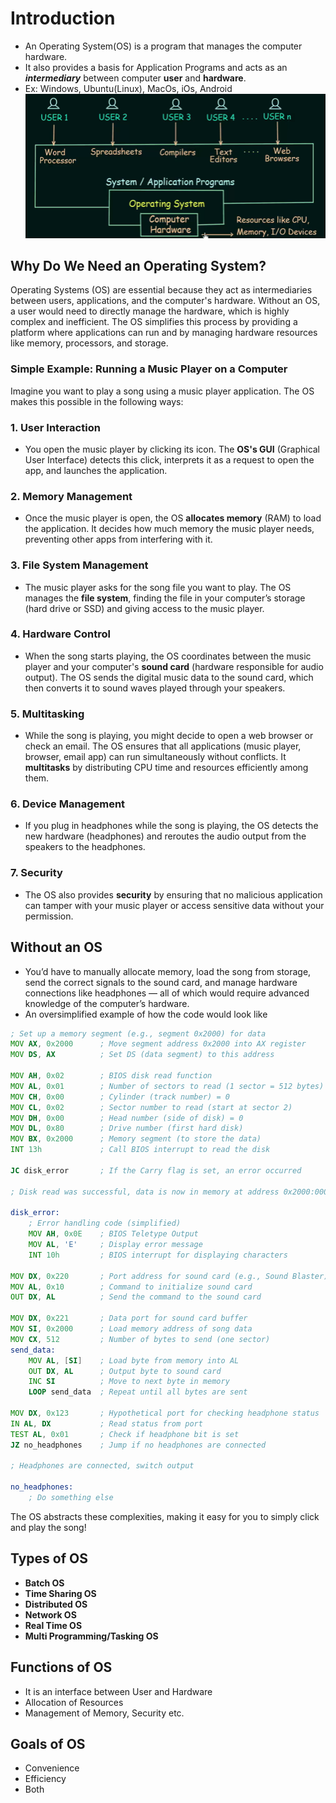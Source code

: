 # Introduction
- An Operating System(OS) is a program that  manages the computer hardware.
- It also provides a basis for Application Programs and acts as an ***intermediary*** between computer **user** and **hardware**.
- Ex:  Windows, Ubuntu(Linux), MacOs, iOs, Android
  ![image](os/images/image-1.png)

## Why Do We Need an Operating System?

Operating Systems (OS) are essential because they act as intermediaries between users, applications, and the computer's hardware. Without an OS, a user would need to directly manage the hardware, which is highly complex and inefficient. The OS simplifies this process by providing a platform where applications can run and by managing hardware resources like memory, processors, and storage.

### Simple Example: Running a Music Player on a Computer

Imagine you want to play a song using a music player application. The OS makes this possible in the following ways:

### 1. User Interaction
- You open the music player by clicking its icon. The **OS's GUI** (Graphical User Interface) detects this click, interprets it as a request to open the app, and launches the application.

### 2. Memory Management
- Once the music player is open, the OS **allocates memory** (RAM) to load the application. It decides how much memory the music player needs, preventing other apps from interfering with it.

### 3. File System Management
- The music player asks for the song file you want to play. The OS manages the **file system**, finding the file in your computer’s storage (hard drive or SSD) and giving access to the music player.

### 4. Hardware Control
- When the song starts playing, the OS coordinates between the music player and your computer's **sound card** (hardware responsible for audio output). The OS sends the digital music data to the sound card, which then converts it to sound waves played through your speakers.

### 5. Multitasking
- While the song is playing, you might decide to open a web browser or check an email. The OS ensures that all applications (music player, browser, email app) can run simultaneously without conflicts. It **multitasks** by distributing CPU time and resources efficiently among them.

### 6. Device Management
- If you plug in headphones while the song is playing, the OS detects the new hardware (headphones) and reroutes the audio output from the speakers to the headphones.

### 7. Security
- The OS also provides **security** by ensuring that no malicious application can tamper with your music player or access sensitive data without your permission.

## Without an OS
- You’d have to manually allocate memory, load the song from storage, send the correct signals to the sound card, and manage hardware connections like headphones — all of which would require advanced knowledge of the computer’s hardware.
- An oversimplified example of how the code would look like
```asm
; Set up a memory segment (e.g., segment 0x2000) for data
MOV AX, 0x2000      ; Move segment address 0x2000 into AX register
MOV DS, AX          ; Set DS (data segment) to this address

MOV AH, 0x02        ; BIOS disk read function
MOV AL, 0x01        ; Number of sectors to read (1 sector = 512 bytes)
MOV CH, 0x00        ; Cylinder (track number) = 0
MOV CL, 0x02        ; Sector number to read (start at sector 2)
MOV DH, 0x00        ; Head number (side of disk) = 0
MOV DL, 0x80        ; Drive number (first hard disk)
MOV BX, 0x2000      ; Memory segment (to store the data)
INT 13h             ; Call BIOS interrupt to read the disk

JC disk_error       ; If the Carry flag is set, an error occurred

; Disk read was successful, data is now in memory at address 0x2000:0000

disk_error:
    ; Error handling code (simplified)
    MOV AH, 0x0E    ; BIOS Teletype Output
    MOV AL, 'E'     ; Display error message
    INT 10h         ; BIOS interrupt for displaying characters

MOV DX, 0x220       ; Port address for sound card (e.g., Sound Blaster)
MOV AL, 0x10        ; Command to initialize sound card
OUT DX, AL          ; Send the command to the sound card

MOV DX, 0x221       ; Data port for sound card buffer
MOV SI, 0x2000      ; Load memory address of song data
MOV CX, 512         ; Number of bytes to send (one sector)
send_data:
    MOV AL, [SI]    ; Load byte from memory into AL
    OUT DX, AL      ; Output byte to sound card
    INC SI          ; Move to next byte in memory
    LOOP send_data  ; Repeat until all bytes are sent

MOV DX, 0x123       ; Hypothetical port for checking headphone status
IN AL, DX           ; Read status from port
TEST AL, 0x01       ; Check if headphone bit is set
JZ no_headphones    ; Jump if no headphones are connected

; Headphones are connected, switch output

no_headphones:
    ; Do something else

```

The OS abstracts these complexities, making it easy for you to simply click and play the song!

## Types of OS
- **Batch OS**
- **Time Sharing OS**
- **Distributed OS**
- **Network OS**
- **Real Time OS**
- **Multi Programming/Tasking OS**

## Functions of OS
- It is an interface between User and Hardware
- Allocation of Resources
- Management of Memory, Security etc.

## Goals of OS
- Convenience
- Efficiency
- Both